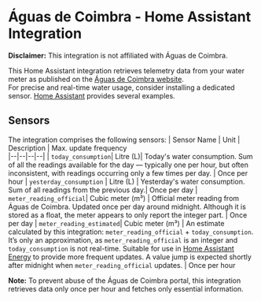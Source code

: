 # Águas de Coimbra - Home Assistant Integration

**Disclaimer:** This integration is not affiliated with Águas de Coimbra.

This Home Assistant integration retrieves telemetry data from your water meter as published on the [Águas de Coimbra website](https://bdigital.aguasdecoimbra.pt/uPortal2/coimbra/index.html).  
For precise and real-time water usage, consider installing a dedicated sensor. [Home Assistant](https://www.home-assistant.io/docs/energy/water/) provides several examples.

## Sensors

The integration comprises the following sensors:
| Sensor Name | Unit | Description | Max. update frequency                                                                                        
|--|--|--|--|
| `today_consumption`| Litre (L)| Today's water consumption. Sum of all the readings available for the day — typically one per hour, but often inconsistent, with readings occurring only a few times per day. | Once per hour
| `yesterday_consumption` | Litre (L) | Yesterday's water consumption. Sum of all readings from the previous day.| Once per day
| `meter_reading_official`| Cubic meter (m³) | Official meter reading from Águas de Coimbra. Updated once per day around midnight. Although it is stored as a float, the meter appears to only report the integer part. | Once per day
| `meter_reading_estimated`| Cubic meter (m³) | An estimate calculated by this integration: `meter_reading_official` + `today_consumption`. It’s only an approximation, as `meter_reading_official` is an integer and `today_consumption` is not real-time. Suitable for use in [Home Assistant Energy](https://www.home-assistant.io/docs/energy/) to provide more frequent updates. A value jump is expected shortly after midnight when `meter_reading_official` updates. | Once per hour

**Note:** To prevent abuse of the Águas de Coimbra portal, this integration retrieves data only once per hour and fetches only essential information.
